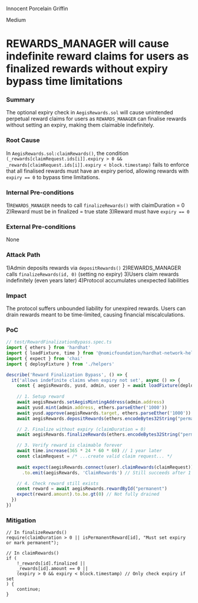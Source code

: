 Innocent Porcelain Griffin

Medium

# REWARDS_MANAGER will cause indefinite reward claims for users as finalized rewards without expiry bypass time limitations

### Summary

The optional expiry check in `AegisRewards.sol` will cause unintended perpetual reward claims for users as `REWARDS_MANAGER` can finalise rewards without setting an expiry, making them claimable indefinitely.

### Root Cause

In `AegisRewards.sol:claimRewards()`, the condition `(_rewards[claimRequest.ids[i]].expiry > 0 && _rewards[claimRequest.ids[i]].expiry < block.timestamp)` fails to enforce that all finalised rewards must have an expiry period, allowing rewards with `expiry == 0` to bypass time limitations.

### Internal Pre-conditions

1)`REWARDS_MANAGER` needs to call `finalizeRewards()` with claimDuration = 0
2)Reward must be in finalized = true state
3)Reward must have `expiry == 0`



### External Pre-conditions

None

### Attack Path

1)Admin deposits rewards via `depositRewards()`
2)REWARDS_MANAGER calls `finalizeRewards(id, 0)` (setting no expiry)
3)Users claim rewards indefinitely (even years later)
4)Protocol accumulates unexpected liabilities



### Impact

The protocol suffers unbounded liability for unexpired rewards. Users can drain rewards meant to be time-limited, causing financial miscalculations.

### PoC

```typescript
// test/RewardFinalizationBypass.spec.ts
import { ethers } from 'hardhat'
import { loadFixture, time } from '@nomicfoundation/hardhat-network-helpers'
import { expect } from 'chai'
import { deployFixture } from './helpers'

describe('Reward Finalization Bypass', () => {
  it('allows indefinite claims when expiry not set', async () => {
    const { aegisRewards, yusd, admin, user } = await loadFixture(deployFixture)
    
    // 1. Setup reward
    await aegisRewards.setAegisMintingAddress(admin.address)
    await yusd.mint(admin.address, ethers.parseEther('1000'))
    await yusd.approve(aegisRewards.target, ethers.parseEther('1000'))
    await aegisRewards.depositRewards(ethers.encodeBytes32String("permanent"), ethers.parseEther('1000'))

    // 2. Finalize without expiry (claimDuration = 0)
    await aegisRewards.finalizeRewards(ethers.encodeBytes32String("permanent"), 0)

    // 3. Verify reward is claimable forever
    await time.increase(365 * 24 * 60 * 60) // 1 year later
    const claimRequest = /* ...create valid claim request... */
    
    await expect(aegisRewards.connect(user).claimRewards(claimRequest))
      .to.emit(aegisRewards, 'ClaimRewards') // Still succeeds after 1 year

    // 4. Check reward still exists
    const reward = await aegisRewards.rewardById("permanent")
    expect(reward.amount).to.be.gt(0) // Not fully drained
  })
})
```

### Mitigation

```solidity
// In finalizeRewards()
require(claimDuration > 0 || isPermanentReward[id], "Must set expiry or mark permanent");

// In claimRewards()
if (
    !_rewards[id].finalized || 
    _rewards[id].amount == 0 ||
    (expiry > 0 && expiry < block.timestamp) // Only check expiry if set
) {
    continue;
}
```